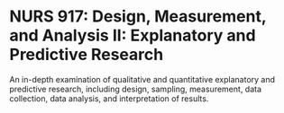 # NURS 917: Design, Measurement, and Analysis II: Explanatory and Predictive Research

An in-depth examination of qualitative and quantitative explanatory and predictive research, including design, sampling, measurement, data collection, data analysis, and interpretation of results.